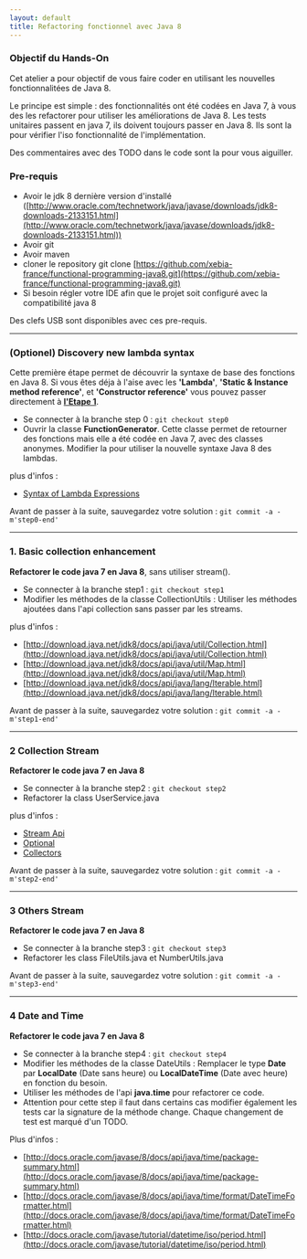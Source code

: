 ```yaml
---
layout: default
title: Refactoring fonctionnel avec Java 8
---
```


### Objectif du Hands-On

Cet atelier a pour objectif de vous faire coder en utilisant les nouvelles fonctionnalitées de Java 8.

Le principe est simple : des fonctionnalités ont été codées en Java 7, à vous des les refactorer pour utiliser les améliorations de Java 8.
Les tests unitaires passent en java 7, ils doivent toujours passer en Java 8. Ils sont la pour vérifier l'iso fonctionnalité de l'implémentation.

Des commentaires avec des TODO dans le code sont la pour vous aiguiller.

### Pre-requis
* Avoir le jdk 8 dernière version d'installé ([http://www.oracle.com/technetwork/java/javase/downloads/jdk8-downloads-2133151.html](http://www.oracle.com/technetwork/java/javase/downloads/jdk8-downloads-2133151.html))
* Avoir git
* Avoir maven
* cloner le repository git clone [https://github.com/xebia-france/functional-programming-java8.git](https://github.com/xebia-france/functional-programming-java8.git)
* Si besoin régler votre IDE afin que le projet soit configuré avec la compatibilité java 8

Des clefs USB sont disponibles avec ces pre-requis.

-----------------

### (Optionel) Discovery new lambda syntax
 Cette première étape permet de découvrir la syntaxe de base des fonctions en Java 8. Si vous êtes déja à l'aise avec les **'Lambda'**, **'Static & Instance method reference'**, et **'Constructor reference'** vous pouvez passer directement à **[l'Etape 1](#step1)**.

 * Se connecter à la branche step 0 :
     `git checkout step0`
 * Ouvrir la classe **FunctionGenerator**. Cette classe permet de retourner des fonctions mais elle a été codée en Java 7, avec des classes anonymes. Modifier la pour utiliser la nouvelle syntaxe Java 8 des lambdas.

 plus d'infos :

 * [Syntax of Lambda Expressions](http://docs.oracle.com/javase/tutorial/java/javaOO/lambdaexpressions.html#syntax)

 Avant de passer à la suite, sauvegardez votre solution : `git commit -a -m'step0-end' `

-----------------

### <a name="step1"></a>1. Basic collection enhancement
 **Refactorer le code java 7 en Java 8**, sans utiliser stream().

 * Se connecter à la branche step1 :
     `git checkout step1`
 * Modifier les méthodes de la classe CollectionUtils : Utiliser les méthodes ajoutées dans l'api collection sans passer par les streams.

 plus d'infos :

 * [http://download.java.net/jdk8/docs/api/java/util/Collection.html](http://download.java.net/jdk8/docs/api/java/util/Collection.html)
 * [http://download.java.net/jdk8/docs/api/java/util/Map.html](http://download.java.net/jdk8/docs/api/java/util/Map.html)
 * [http://download.java.net/jdk8/docs/api/java/lang/Iterable.html](http://download.java.net/jdk8/docs/api/java/lang/Iterable.html)

Avant de passer à la suite, sauvegardez votre solution : `git commit -a -m'step1-end' `

-----------------

### 2 Collection Stream
 **Refactorer le code java 7 en Java 8**

 * Se connecter à la branche step2 :
      `git checkout step2`
 * Refactorer la class UserService.java

 plus d'infos :
  * [Stream Api](http://download.java.net/jdk8/docs/api/java/util/stream/Stream.html)
  * [Optional](http://download.java.net/jdk8/docs/api/java/util/Optional.html)
  * [Collectors](http://download.java.net/jdk8/docs/api/java/util/stream/Collectors.html)

  Avant de passer à la suite, sauvegardez votre solution : `git commit -a -m'step2-end' `

  -----------------

### 3 Others Stream
 **Refactorer le code java 7 en Java 8**

 * Se connecter à la branche step3 :
      `git checkout step3`
 * Refactorer les class FileUtils.java et NumberUtils.java

 Avant de passer à la suite, sauvegardez votre solution : `git commit -a -m'step3-end' `

  -----------------

### 4 Date and Time

**Refactorer le code java 7 en Java 8**

* Se connecter à la branche step4 :
    `git checkout step4`
* Modifier les méthodes de la classe DateUtils : Remplacer le type **Date** par **LocalDate** (Date sans heure) ou **LocalDateTime** (Date avec heure) en fonction du besoin.
* Utiliser les méthodes de l'api **java.time** pour refactorer ce code.
* Attention pour cette step il faut dans certains cas modifier également les tests car la signature de la méthode change. Chaque changement de test est marqué d'un TODO.

Plus d'infos :

 * [http://docs.oracle.com/javase/8/docs/api/java/time/package-summary.html](http://docs.oracle.com/javase/8/docs/api/java/time/package-summary.html)
 * [http://docs.oracle.com/javase/8/docs/api/java/time/format/DateTimeFormatter.html](http://docs.oracle.com/javase/8/docs/api/java/time/format/DateTimeFormatter.html)
 * [http://docs.oracle.com/javase/tutorial/datetime/iso/period.html](http://docs.oracle.com/javase/tutorial/datetime/iso/period.html)
